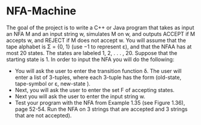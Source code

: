 # NFA-Machine
The goal of the project is to write a C++ or Java program that takes as input an NFA M and an input
string w, simulates M on w, and outputs ACCEPT if M accepts w, and REJECT if M does not accept w.
You will assume that the tape alphabet is Σ = {0, 1} (use −1 to represent ε), and that the NFAA has
at most 20 states. The states are labeled 1, 2, . . . , 20. Suppose that the starting state is 1.
In order to input the NFA you will do the following:
* You will ask the user to enter the transition function δ. The user will enter a list of 3-tuples, where
each 3-tuple has the form (old-state, tape-symbol or ε, new-state ).
* Next, you will ask the user to enter the set F of accepting states.
* Next you will ask the user to enter the input string w.
* Test your program with the NFA from Example 1.35 (see Figure 1.36), page 52-54. Run the NFA on
3 strings that are accepted and 3 strings that are not accepted).